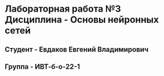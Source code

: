 # Лабораторная работа №3 Дисциплина - Основы нейронных сетей
## Студент - Евдаков Евгений Владимирович
## Группа - ИВТ-б-о-22-1
